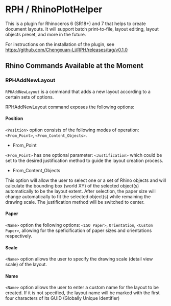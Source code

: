 ﻿# RPH / RhinoPlotHelper
This is a plugin for Rhinoceros 6 (SR18+) and 7 that helps to create document layouts.
It will support batch print-to-file, layout editing, layout objects preset, and more in the future.

For instructions on the installation of the plugin, see https://github.com/Chengxuan-Li/RPH/releases/tag/v0.1.0

## Rhino Commands Available at the Moment

### RPHAddNewLayout

``RPHAddNewLayout`` is a command that adds a new layout according to a certain sets of options.

RPHAddNewLayout command exposes the following options:

#### Position

``<Position>`` option consists of the following modes of operation: ``<From_Point>``, ``<From_Content_Objects>``.

+ From_Point

``<From_Point>`` has one optional parameter: ``<Justification>`` which could be set to the desired justification method to guide the layout creation process.

+ From_Content_Objects

This option will allow the user to select one or a set of Rhino objects and will calculate the bounding box (world XY) of the selected object(s) automatically to be the layout extent.
After selection, the paper size will change automatically to fit the selected object(s) while remaining the drawing scale. The justification method will be switched to center.

#### Paper

``<Name>`` option the following options: ``<ISO Paper>``, ``Orientation``, ``<Custom Paper>``, allowing for the speficification of paper sizes and orientations respectively.

#### Scale

``<Name>`` option allows the user to specify the drawing scale (detail view scale) of the layout.

#### Name

``<Name>`` option allows the user to enter a custom name for the layout to be created. If it is not specified, the layout name will be marked with the first four characters of its GUID (Globally Unique Identifier)


